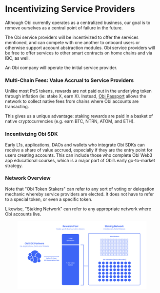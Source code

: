 # Incentivizing Service Providers

Although Obi currently operates as a centralized business, our goal is to remove ourselves as a central point of failure in the future.

The Obi service providers will be incentivized to offer the services mentioned, and can compete with one another to onboard users or otherwise support account abstraction modules. Obi service providers will be free to offer services to other smart contracts on home chains and via IBC, as well.

An Obi company will operate the initial service provider.

### Multi-Chain Fees: Value Accrual to Service Providers

Unlike most PoS tokens, rewards are not paid out in the underlying token through inflation (ie: stake X, earn X). Instead, [Obi Passport](broken-reference) allows the network to collect native fees from chains where Obi accounts are transacting.

This gives us a unique advantage: staking rewards are paid in a basket of native cryptocurrencies (e.g. earn BTC, NTRN, ATOM, and ETH).

### Incentivizing Obi SDK

Early L1s, applications, DAOs and wallets who integrate Obi SDKs can receive a share of value accrued, especially if they are the entry point for users creating accounts. This can include those who complete Obi Web3 app educational courses, which is a major part of Obi’s early go-to-market strategy.

### Network Overview

Note that "Obi Token Stakers" can refer to any sort of voting or delegation mechanic whereby service providers are elected. It does not have to refer to a special token, or even a specific token.

Likewise, "Staking Network" can refer to any appropriate network where Obi accounts live.

<figure><img src="../../../.gitbook/assets/Screenshot 2023-08-20 at 11.19.09 AM.png" alt=""><figcaption></figcaption></figure>
